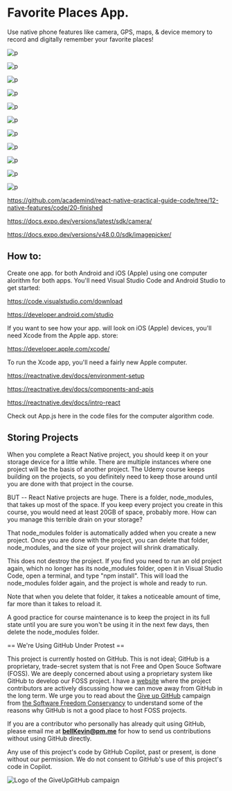 # Favorite Places App.

Use native phone features like camera, GPS, maps, & device memory to record and digitally remember your favorite places!

![p](https://github.com/bell-kevin/favoritePlacesApp/blob/main/screenshots/1.PNG)

![p](https://github.com/bell-kevin/favoritePlacesApp/blob/main/screenshots/2.PNG)

![p](https://github.com/bell-kevin/favoritePlacesApp/blob/main/screenshots/3.PNG)

![p](https://github.com/bell-kevin/favoritePlacesApp/blob/main/screenshots/4.PNG)

![p](https://github.com/bell-kevin/favoritePlacesApp/blob/main/screenshots/5.PNG)

![p](https://github.com/bell-kevin/favoritePlacesApp/blob/main/screenshots/6.PNG)

![p](https://github.com/bell-kevin/favoritePlacesApp/blob/main/screenshots/7.PNG)

![p](https://github.com/bell-kevin/favoritePlacesApp/blob/main/screenshots/8.PNG)

![p](https://github.com/bell-kevin/favoritePlacesApp/blob/main/screenshots/9.PNG)

![p](https://github.com/bell-kevin/favoritePlacesApp/blob/main/screenshots/10.PNG)

![p](https://github.com/bell-kevin/favoritePlacesApp/blob/main/screenshots/11.PNG)

https://github.com/academind/react-native-practical-guide-code/tree/12-native-features/code/20-finished

https://docs.expo.dev/versions/latest/sdk/camera/

https://docs.expo.dev/versions/v48.0.0/sdk/imagepicker/

## How to:

Create one app. for both Android and iOS (Apple) using one computer alorithm for both apps. You'll need Visual Studio Code and Android Studio to get started:

https://code.visualstudio.com/download

https://developer.android.com/studio

If you want to see how your app. will look on iOS (Apple) devices, you'll need Xcode from the Apple app. store:

https://developer.apple.com/xcode/

To run the Xcode app, you'll need a fairly new Apple computer.

https://reactnative.dev/docs/environment-setup

https://reactnative.dev/docs/components-and-apis

https://reactnative.dev/docs/intro-react

Check out App.js here in the code files for the computer algorithm code.

## Storing Projects

When you complete a React Native project, you should keep it on your storage device for a little while. There are multiple instances where one project will be the basis of another project. The Udemy course keeps building on the projects, so you definitely need to keep those around until you are done with that project in the course.

BUT -- React Native projects are huge. There is a folder, node_modules, that takes up most of the space. If you keep every project you create in this course, you would need at least 20GB of space, probably more. How can you manage this terrible drain on your storage?

That node_modules folder is automatically added when you create a new project. Once you are done with the project, you can delete that folder, node_modules, and the size of your project will shrink dramatically.

This does not destroy the project. If you find you need to run an old project again, which no longer has its node_modules folder, open it in Visual Studio Code, open a terminal, and type "npm install". This will load the node_modules folder again, and the project is whole and ready to run.

Note that when you delete that folder, it takes a noticeable amount of time, far more than it takes to reload it.

A good practice for course maintenance is to keep the project in its full state until you are sure you won't be using it in the next few days, then delete the node_modules folder.

== We're Using GitHub Under Protest ==

This project is currently hosted on GitHub.  This is not ideal; GitHub is a
proprietary, trade-secret system that is not Free and Open Souce Software
(FOSS).  We are deeply concerned about using a proprietary system like GitHub
to develop our FOSS project. I have a [website](https://bellKevin.me) where the
project contributors are actively discussing how we can move away from GitHub
in the long term.  We urge you to read about the [Give up GitHub](https://GiveUpGitHub.org) campaign 
from [the Software Freedom Conservancy](https://sfconservancy.org) to understand some of the reasons why GitHub is not 
a good place to host FOSS projects.

If you are a contributor who personally has already quit using GitHub, please
email me at **bellKevin@pm.me** for how to send us contributions without
using GitHub directly.

Any use of this project's code by GitHub Copilot, past or present, is done
without our permission.  We do not consent to GitHub's use of this project's
code in Copilot.

![Logo of the GiveUpGitHub campaign](https://sfconservancy.org/img/GiveUpGitHub.png)
